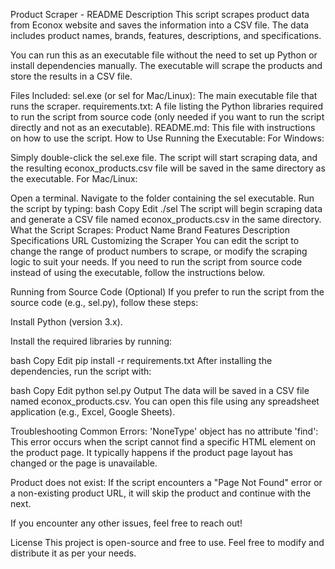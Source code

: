 Product Scraper - README
Description
This script scrapes product data from Econox website and saves the information into a CSV file. The data includes product names, brands, features, descriptions, and specifications.

You can run this as an executable file without the need to set up Python or install dependencies manually. The executable will scrape the products and store the results in a CSV file.

Files Included:
sel.exe (or sel for Mac/Linux): The main executable file that runs the scraper.
requirements.txt: A file listing the Python libraries required to run the script from source code (only needed if you want to run the script directly and not as an executable).
README.md: This file with instructions on how to use the script.
How to Use
Running the Executable:
For Windows:

Simply double-click the sel.exe file.
The script will start scraping data, and the resulting econox_products.csv file will be saved in the same directory as the executable.
For Mac/Linux:

Open a terminal.
Navigate to the folder containing the sel executable.
Run the script by typing:
bash
Copy
Edit
./sel
The script will begin scraping data and generate a CSV file named econox_products.csv in the same directory.
What the Script Scrapes:
Product Name
Brand
Features
Description
Specifications
URL
Customizing the Scraper
You can edit the script to change the range of product numbers to scrape, or modify the scraping logic to suit your needs. If you need to run the script from source code instead of using the executable, follow the instructions below.

Running from Source Code (Optional)
If you prefer to run the script from the source code (e.g., sel.py), follow these steps:

Install Python (version 3.x).

Install the required libraries by running:

bash
Copy
Edit
pip install -r requirements.txt
After installing the dependencies, run the script with:

bash
Copy
Edit
python sel.py
Output
The data will be saved in a CSV file named econox_products.csv. You can open this file using any spreadsheet application (e.g., Excel, Google Sheets).

Troubleshooting
Common Errors:
'NoneType' object has no attribute 'find': This error occurs when the script cannot find a specific HTML element on the product page. It typically happens if the product page layout has changed or the page is unavailable.

Product does not exist: If the script encounters a "Page Not Found" error or a non-existing product URL, it will skip the product and continue with the next.

If you encounter any other issues, feel free to reach out!

License
This project is open-source and free to use. Feel free to modify and distribute it as per your needs.
